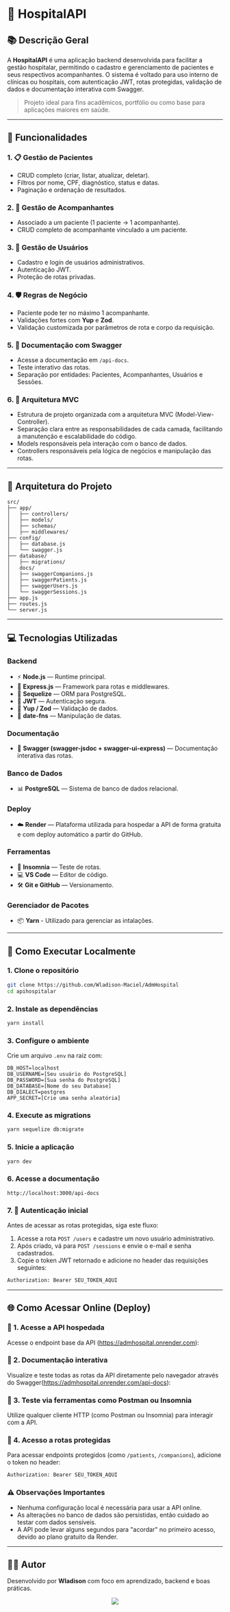 # 🏥 HospitalAPI

## 📚 Descrição Geral

A **HospitalAPI** é uma aplicação backend desenvolvida para facilitar a gestão hospitalar, permitindo o cadastro e gerenciamento de pacientes e seus respectivos acompanhantes. O sistema é voltado para uso interno de clínicas ou hospitais, com autenticação JWT, rotas protegidas, validação de dados e documentação interativa com Swagger.

> Projeto ideal para fins acadêmicos, portfólio ou como base para aplicações maiores em saúde.

---

## 🚀 Funcionalidades

### 1. 📋 **Gestão de Pacientes**
- CRUD completo (criar, listar, atualizar, deletar).
- Filtros por nome, CPF, diagnóstico, status e datas.
- Paginação e ordenação de resultados.

### 2. 👥 **Gestão de Acompanhantes**
- Associado a um paciente (1 paciente → 1 acompanhante).
- CRUD completo de acompanhante vinculado a um paciente.

### 3. 🔐 **Gestão de Usuários**
- Cadastro e login de usuários administrativos.
- Autenticação JWT.
- Proteção de rotas privadas.

### 4. 🛡 **Regras de Negócio**
- Paciente pode ter no máximo 1 acompanhante.
- Validações fortes com **Yup** e **Zod**.
- Validação customizada por parâmetros de rota e corpo da requisição.

### 5. 📄 **Documentação com Swagger**
- Acesse a documentação em `/api-docs`.
- Teste interativo das rotas.
- Separação por entidades: Pacientes, Acompanhantes, Usuários e Sessões.

### 6. 📄 **Arquitetura MVC**
- Estrutura de projeto organizada com a arquitetura MVC (Model-View-Controller).
- Separação clara entre as responsabilidades de cada camada, facilitando a manutenção e escalabilidade do código.
- Models responsáveis pela interação com o banco de dados.
- Controllers responsáveis pela lógica de negócios e manipulação das rotas.
---

## 🧱 Arquitetura do Projeto

```
src/
├── app/
│   ├── controllers/
│   ├── models/
│   ├── schemas/
│   ├── middlewares/
├── config/
│   ├── database.js
│   └── swagger.js
├── database/
│   ├── migrations/
│   docs/
│   ├── swaggerCompanions.js
│   ├── swaggerPatients.js
│   ├── swaggerUsers.js
│   └── swaggerSessions.js
├── app.js
├── routes.js
└── server.js
```

---

## 💻 Tecnologias Utilizadas

### **Backend**
- ⚡ **Node.js** — Runtime principal.
- 🚀 **Express.js** — Framework para rotas e middlewares.
- 🐘 **Sequelize** — ORM para PostgreSQL.
- 🔐 **JWT** — Autenticação segura.
- 🧪 **Yup / Zod** — Validação de dados.
- 📅 **date-fns** — Manipulação de datas.

### **Documentação**
- 📘 **Swagger (swagger-jsdoc + swagger-ui-express)** — Documentação interativa das rotas.

### **Banco de Dados**
- 📊 **PostgreSQL** — Sistema de banco de dados relacional.

### **Deploy**
- ☁️ **Render** — Plataforma utilizada para hospedar a API de forma gratuita e com deploy automático a partir do GitHub.

### **Ferramentas**
- 🔧 **Insomnia** — Teste de rotas.
- 💻 **VS Code** — Editor de código.
- 🛠 **Git e GitHub** — Versionamento.

### **Gerenciador de Pacotes**
- 📦 **Yarn** - Utilizado para gerenciar as intalações.
---

## 📑 Como Executar Localmente

### 1. Clone o repositório
```bash
git clone https://github.com/Wladison-Maciel/AdmHospital
cd apihospitalar
```

### 2. Instale as dependências
```bash
yarn install
```

### 3. Configure o ambiente
Crie um arquivo `.env` na raiz com:
```
DB_HOST=localhost
DB_USERNAME=[Seu usuário do PostgreSQL]
DB_PASSWORD=[Sua senha do PostgreSQL]
DB_DATABASE=[Nome do seu Database]
DB_DIALECT=postgres
APP_SECRET=[Crie uma senha aleatória]
```

### 4. Execute as migrations
```bash
yarn sequelize db:migrate
```

### 5. Inicie a aplicação
```bash
yarn dev
```

### 6. Acesse a documentação
```
http://localhost:3000/api-docs
```

### 7. 🔐 Autenticação inicial

Antes de acessar as rotas protegidas, siga este fluxo:

1. Acesse a rota `POST /users` e cadastre um novo usuário administrativo.
2. Após criado, vá para `POST /sessions` e envie o e-mail e senha cadastrados.
3. Copie o token JWT retornado e adicione no header das requisições seguintes:
```bash
Authorization: Bearer SEU_TOKEN_AQUI
```
---

## 🌐 Como Acessar Online (Deploy)

### 🔗 1. Acesse a API hospedada

Acesse o endpoint base da API (https://admhospital.onrender.com):

### 📘 2. Documentação interativa

Visualize e teste todas as rotas da API diretamente pelo navegador através do Swagger(https://admhospital.onrender.com/api-docs):

### 🧪 3. Teste via ferramentas como Postman ou Insomnia

Utilize qualquer cliente HTTP (como Postman ou Insomnia) para interagir com a API.

### 🔐 4. Acesso a rotas protegidas

Para acessar endpoints protegidos (como `/patients`, `/companions`), adicione o token no header:

```bash
Authorization: Bearer SEU_TOKEN_AQUI
```

### ⚠️ Observações Importantes

- Nenhuma configuração local é necessária para usar a API online.
- As alterações no banco de dados são persistidas, então cuidado ao testar com dados sensíveis.
- A API pode levar alguns segundos para "acordar" no primeiro acesso, devido ao plano gratuito da Render.

---

## 👨‍💻 Autor

Desenvolvido por **Wladison** com foco em aprendizado, backend e boas práticas.

<div align="center">
  <a href="https://skillicons.dev">
    <img src="https://skillicons.dev/icons?i=express,js,nodejs,yarn,vscode,postgres,sequelize,git,md" />
  </a>
</div>